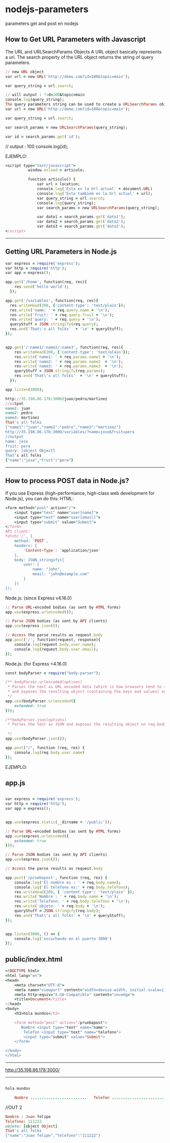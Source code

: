 # nodejs-parameters
parameters get and post en nodejs

How to Get URL Parameters with Javascript
-----------------------------------------
The URL and URLSearchParams Objects
A URL object basically represents a url. The search property of the URL object returns the string of query parameters.

```ruby
// new URL object
var url = new URL('http://demo.com?id=100&topic=main');

var query_string = url.search;

// will output : ?id=100&topic=main
console.log(query_string);
The query parameters string can be used to create a URLSearchParams object, through which you can get parameter values.
var url = new URL('http://demo.com?id=100&topic=main');

var query_string = url.search;

var search_params = new URLSearchParams(query_string); 

var id = search_params.get('id');
```
// output : 100
console.log(id);

EJEMPLO:
```ruby
<script type="text/javascript">
          window.onload = articulo;

          function articulo() {
              var url = location;
              console.log('Esta es la Url actual' + document.URL)
              console.log('Esta tambiem es la Url actual' + url);
              var query_string = url.search;
              console.log(query_string);
              var search_params = new URLSearchParams(query_string);

              var dato1 = search_params.get('dato1');
              var dato2 = search_params.get('dato2');
              var dato3 = search_params.get('dato3');
</script>
```
**********************************************************************************************************************
Getting URL Parameters in Node.js
----------------------------------
```ruby
var express = require('express');
var http = require('http');
var app = express();

app.get('/home', function(req, res){
    res.send('hello world');
  });

app.get('/variables', function(req, res){
  res.writeHead(200, {'content-type': 'text/plain'});
  res.write('name: ' + req.query.name + '\n');
  res.write('fruit: ' + req.query.fruit + '\n');
  res.write('query: ' + req.query + '\n');
  queryStuff = JSON.stringify(req.query);
  res.end('That\'s all folks'  + '\n' + queryStuff);
});


app.get('/:name1/:name2/:name3', function(req, res){
    res.writeHead(200, {'content-type': 'text/plain'});
    res.write('name1: ' + req.params.name1 + '\n');
    res.write('name2: ' + req.params.name2  + '\n');
    res.write('name3: ' + req.params.name3  + '\n');
    queryStuff = JSON.stringify(req.params);
    res.end('That\'s all folks'  + '\n' + queryStuff);
  });

app.listen(3000);
```
```ruby
http://35.198.86.178:3000/juan/pedro/martinez
//output
name1: juan
name2: pedro
name3: martinez
That's all folks
{"name1":"juan","name2":"pedro","name3":"martinez"}
http://35.198.86.178:3000/variables/?name=jose&fruit=pera
//output
name: jose
fruit: pera
query: [object Object]
That's all folks
{"name":"jose","fruit":"pera"}
```
******************************************************************************************


How to process POST data in Node.js?
-------------------------------------

If you use Express (high-performance, high-class web development for Node.js), you can do this:
HTML:

```ruby
<form method="post" action="/">
    <input type="text" name="user[name]">
    <input type="text" name="user[email]">
    <input type="submit" value="Submit">
</form>
API client:
fetch('/', {
    method: 'POST',
    headers: {
        'Content-Type': 'application/json'
    },
    body: JSON.stringify({
        user: {
            name: "John",
            email: "john@example.com"
        }
    })
});

```
Node.js: (since Express v4.16.0)


```ruby
// Parse URL-encoded bodies (as sent by HTML forms)
app.use(express.urlencoded());

// Parse JSON bodies (as sent by API clients)
app.use(express.json());

// Access the parse results as request.body
app.post('/', function(request, response){
    console.log(request.body.user.name);
    console.log(request.body.user.email);
});


```
Node.js: (for Express <4.16.0)


```ruby
const bodyParser = require("body-parser");

/** bodyParser.urlencoded(options)
 * Parses the text as URL encoded data (which is how browsers tend to send form data from regular forms set to POST)
 * and exposes the resulting object (containing the keys and values) on req.body
 */
app.use(bodyParser.urlencoded({
    extended: true
}));

/**bodyParser.json(options)
 * Parses the text as JSON and exposes the resulting object on req.body.
 
 */
app.use(bodyParser.json());

app.post("/", function (req, res) {
    console.log(req.body.user.name)
});

```

EJEMPLO:

app.js
------

```ruby

var express = require('express');
var http = require('http');
var app = express();


app.use(express.static(__dirname + '/public'));

// Parse URL-encoded bodies (as sent by HTML forms)
app.use(express.urlencoded({
    extended: true
}));

// Parse JSON bodies (as sent by API clients)
app.use(express.json());

// Access the parse results as request.body

app.post('/pruebapost', function (req, res) {
    console.log('El nombre es : ' + req.body.name);
    console.log('El telefono es:' + req.body.telefono);
    res.writeHead(200, { 'content-type': 'text/plain' });
    res.write('Nombre : ' + req.body.name + '\n');
    res.write('Telefono: ' + req.body.telefono + '\n');
    res.write('objeto: ' + req.body + '\n');
    queryStuff = JSON.stringify(req.body);
    res.end('That\'s all folks' + '\n' + queryStuff);
});


app.listen(3000, () => {
    console.log('escuchando en el puerto 3000')
});

```
public/index.html
----------------

```ruby
<!DOCTYPE html>
<html lang="en">
<head>
    <meta charset="UTF-8">
    <meta name="viewport" content="width=device-width, initial-scale=1.0">
    <meta http-equiv="X-UA-Compatible" content="ie=edge">
    <title>Document</title>
</head>
<body>
    <h3>hola mundos</h3>

    <form method="post" action="/pruebapost">
       Nombre <input type="text" name="name">
        Telefon <input type="text" name="telefono">
        <input type="submit" value="Submit">
    </form>

</body>
</html>

```

----------------------------------------------------------

http://35.198.86.178:3000/

-----------------------------------------------------------
```ruby

hola mundos 

    Nombre .........................   Telefon .........................   submit
```


//OUT 2

```ruby
Nombre : Juan felipe
Telefono: 111222
objeto: [object Object]
That's all folks
{"name":"Juan felipe","telefono":"111222"}


```

